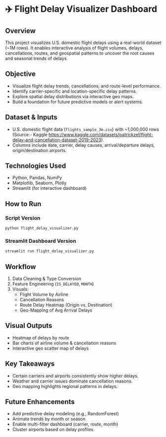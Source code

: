# ✈️ Flight Delay Visualizer Dashboard

## Overview
This project visualizes U.S. domestic flight delays using a real-world dataset (~1M rows). It enables interactive analysis of flight volumes, delays, cancellations, routes, and geospatial patterns to uncover the root causes and seasonal trends of delays.

## Objective
- Visualize flight delay trends, cancellations, and route-level performance.
- Identify carrier-specific and location-specific delay patterns.
- Explore spatial delay distributions via interactive geo maps.
- Build a foundation for future predictive models or alert systems.

## Dataset & Inputs
- U.S. domestic flight data (`flights_sample_3m.csv`) with ~1,000,000 rows (Source:- Kaggle https://www.kaggle.com/datasets/patrickzel/flight-delay-and-cancellation-dataset-2019-2023).
- Columns include date, carrier, delay causes, arrival/departure delays, origin/destination airports.

## Technologies Used
- Python, Pandas, NumPy
- Matplotlib, Seaborn, Plotly
- Streamlit (for interactive dashboard)

## How to Run

### Script Version
```bash
python flight_delay_visualizer.py
```

### Streamlit Dashboard Version
```bash
streamlit run flight_delay_visualizer.py
```

## Workflow
1. Data Cleaning & Type Conversion
2. Feature Engineering (`IS_DELAYED`, `MONTH`)
3. Visuals:
   - Flight Volume by Airline
   - Cancellation Reasons
   - Route Delay Heatmap (Origin vs. Destination)
   - Geo-Mapping of Avg Arrival Delays

## Visual Outputs
- Heatmap of delays by route
- Bar charts of airline volume & cancellation reasons
- Interactive geo scatter map of delays

## Key Takeaways
- Certain carriers and airports consistently show higher delays.
- Weather and carrier issues dominate cancellation reasons.
- Geo mapping highlights regional patterns in delays.

## Future Enhancements
- Add predictive delay modeling (e.g., RandomForest)
- Animate trends by month or season
- Enable multi-filter dashboard (carrier, route, month)
- Cluster airports based on delay profiles
